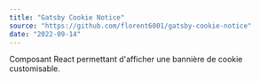 ```yaml
---
title: "Gatsby Cookie Notice"
source: "https://github.com/florent6001/gatsby-cookie-notice"
date: "2022-09-14"
---
```


Composant React permettant d'afficher une bannière de cookie customisable.
